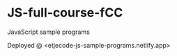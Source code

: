 # JS-full-course-fCC

JavaScript sample programs

Deployed @ <etjecode-js-sample-programs.netlify.app>
